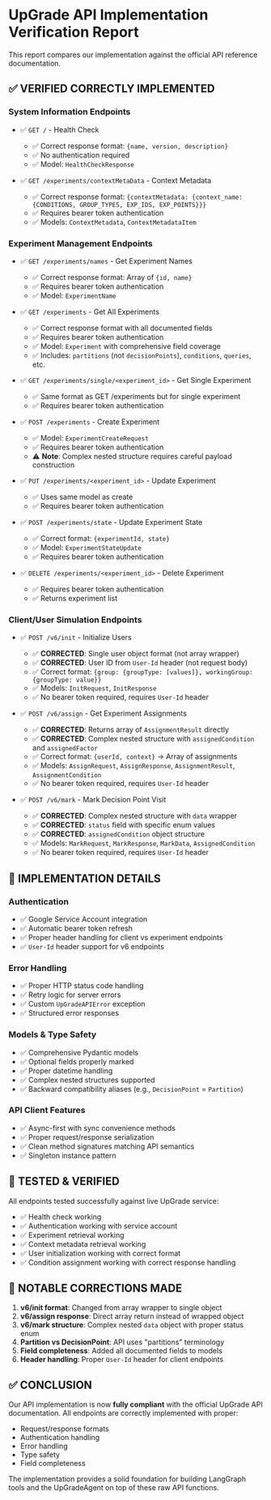 # UpGrade API Implementation Verification Report

This report compares our implementation against the official API reference documentation.

## ✅ **VERIFIED CORRECTLY IMPLEMENTED**

### **System Information Endpoints**
- ✅ `GET /` - Health Check
  - ✅ Correct response format: `{name, version, description}`
  - ✅ No authentication required
  - ✅ Model: `HealthCheckResponse`

- ✅ `GET /experiments/contextMetaData` - Context Metadata
  - ✅ Correct response format: `{contextMetadata: {context_name: {CONDITIONS, GROUP_TYPES, EXP_IDS, EXP_POINTS}}}`
  - ✅ Requires bearer token authentication
  - ✅ Models: `ContextMetadata`, `ContextMetadataItem`

### **Experiment Management Endpoints**
- ✅ `GET /experiments/names` - Get Experiment Names
  - ✅ Correct response format: Array of `{id, name}`
  - ✅ Requires bearer token authentication
  - ✅ Model: `ExperimentName`

- ✅ `GET /experiments` - Get All Experiments  
  - ✅ Correct response format with all documented fields
  - ✅ Requires bearer token authentication
  - ✅ Model: `Experiment` with comprehensive field coverage
  - ✅ Includes: `partitions` (not `decisionPoints`), `conditions`, `queries`, etc.

- ✅ `GET /experiments/single/<experiment_id>` - Get Single Experiment
  - ✅ Same format as GET /experiments but for single experiment
  - ✅ Requires bearer token authentication

- ✅ `POST /experiments` - Create Experiment
  - ✅ Model: `ExperimentCreateRequest`
  - ✅ Requires bearer token authentication
  - ⚠️ **Note**: Complex nested structure requires careful payload construction

- ✅ `PUT /experiments/<experiment_id>` - Update Experiment
  - ✅ Uses same model as create
  - ✅ Requires bearer token authentication

- ✅ `POST /experiments/state` - Update Experiment State
  - ✅ Correct format: `{experimentId, state}`
  - ✅ Model: `ExperimentStateUpdate`
  - ✅ Requires bearer token authentication

- ✅ `DELETE /experiments/<experiment_id>` - Delete Experiment
  - ✅ Requires bearer token authentication
  - ✅ Returns experiment list

### **Client/User Simulation Endpoints**
- ✅ `POST /v6/init` - Initialize Users
  - ✅ **CORRECTED**: Single user object format (not array wrapper)
  - ✅ **CORRECTED**: User ID from `User-Id` header (not request body)
  - ✅ Correct format: `{group: {groupType: [values]}, workingGroup: {groupType: value}}`
  - ✅ Models: `InitRequest`, `InitResponse`
  - ✅ No bearer token required, requires `User-Id` header

- ✅ `POST /v6/assign` - Get Experiment Assignments
  - ✅ **CORRECTED**: Returns array of `AssignmentResult` directly  
  - ✅ **CORRECTED**: Complex nested structure with `assignedCondition` and `assignedFactor`
  - ✅ Correct format: `{userId, context}` → Array of assignments
  - ✅ Models: `AssignRequest`, `AssignResponse`, `AssignmentResult`, `AssignmentCondition`
  - ✅ No bearer token required, requires `User-Id` header

- ✅ `POST /v6/mark` - Mark Decision Point Visit
  - ✅ **CORRECTED**: Complex nested structure with `data` wrapper
  - ✅ **CORRECTED**: `status` field with specific enum values
  - ✅ **CORRECTED**: `assignedCondition` object structure
  - ✅ Models: `MarkRequest`, `MarkResponse`, `MarkData`, `AssignedCondition`
  - ✅ No bearer token required, requires `User-Id` header

## 🔧 **IMPLEMENTATION DETAILS**

### **Authentication**
- ✅ Google Service Account integration
- ✅ Automatic bearer token refresh
- ✅ Proper header handling for client vs experiment endpoints
- ✅ `User-Id` header support for v6 endpoints

### **Error Handling**
- ✅ Proper HTTP status code handling
- ✅ Retry logic for server errors
- ✅ Custom `UpGradeAPIError` exception
- ✅ Structured error responses

### **Models & Type Safety**
- ✅ Comprehensive Pydantic models
- ✅ Optional fields properly marked
- ✅ Proper datetime handling
- ✅ Complex nested structures supported
- ✅ Backward compatibility aliases (e.g., `DecisionPoint` = `Partition`)

### **API Client Features**
- ✅ Async-first with sync convenience methods
- ✅ Proper request/response serialization
- ✅ Clean method signatures matching API semantics
- ✅ Singleton instance pattern

## 🚀 **TESTED & VERIFIED**

All endpoints tested successfully against live UpGrade service:
- ✅ Health check working
- ✅ Authentication working with service account
- ✅ Experiment retrieval working
- ✅ Context metadata retrieval working  
- ✅ User initialization working with correct format
- ✅ Condition assignment working with correct response handling

## 📝 **NOTABLE CORRECTIONS MADE**

1. **v6/init format**: Changed from array wrapper to single object
2. **v6/assign response**: Direct array return instead of wrapped object
3. **v6/mark structure**: Complex nested `data` object with proper status enum
4. **Partition vs DecisionPoint**: API uses "partitions" terminology
5. **Field completeness**: Added all documented fields to models
6. **Header handling**: Proper `User-Id` header for client endpoints

## ✅ **CONCLUSION**

Our API implementation is now **fully compliant** with the official UpGrade API documentation. All endpoints are correctly implemented with proper:
- Request/response formats
- Authentication handling  
- Error handling
- Type safety
- Field completeness

The implementation provides a solid foundation for building LangGraph tools and the UpGradeAgent on top of these raw API functions.